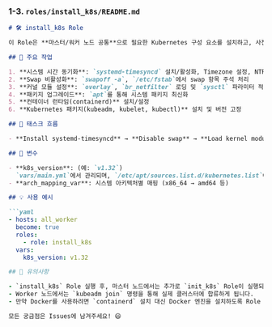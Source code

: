 ### 1-3. `roles/install_k8s/README.md`

```markdown
# 🛠️ install_k8s Role

이 Role은 **마스터/워커 노드 공통**으로 필요한 Kubernetes 구성 요소를 설치하고, 사전 준비 작업을 수행합니다.

## 🔑 주요 작업

1. **시스템 시간 동기화**: `systemd-timesyncd` 설치/활성화, Timezone 설정, NTP 동기화
2. **Swap 비활성화**: `swapoff -a`, `/etc/fstab`에서 swap 항목 주석 처리
3. **커널 모듈 설정**: `overlay`, `br_netfilter` 로딩 및 `sysctl` 파라미터 적용
4. **패키지 업그레이드**: `apt`를 통해 시스템 패키지 최신화
5. **컨테이너 런타임(containerd)** 설치/설정
6. **Kubernetes 패키지(kubeadm, kubelet, kubectl)** 설치 및 버전 고정

## 📂 태스크 흐름

- **Install systemd-timesyncd** → **Disable swap** → **Load kernel modules** → **Configure iptables** → **Install containerd** → **Install Kubernetes packages** → **Start kubelet**

## 🎯 변수

- **k8s_version**: (예: `v1.32`)
  `vars/main.yml`에서 관리되며, `/etc/apt/sources.list.d/kubernetes.list`에 이 값이 반영됩니다.
- **arch_mapping_var**: 시스템 아키텍처별 매핑 (x86_64 → amd64 등)

## 💡 사용 예시

```yaml
- hosts: all_worker
  become: true
  roles:
    - role: install_k8s
  vars:
    k8s_version: v1.32

## 📢 유의사항

- `install_k8s` Role 실행 후, 마스터 노드에서는 추가로 `init_k8s` Role이 실행되어야 **클러스터가 완성**됩니다.
- Worker 노드에서는 `kubeadm join` 명령을 통해 실제 클러스터에 합류하게 됩니다.
- 만약 Docker를 사용하려면 `containerd` 설치 대신 Docker 엔진을 설치하도록 Role 수정이 필요합니다.

모든 궁금점은 Issues에 남겨주세요! 😄
